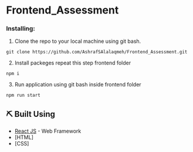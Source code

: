 # Frontend_Assessment

### Installing:

1. Clone the repo to your local machine using git bash.

```
git clone https://github.com/AshrafSAlalaqmeh/Frontend_Assessment.git
```


2. Install packeges repeat this step frontend folder

```
npm i
```

3. Run application using git bash inside frontend folder

```
npm run start
```

## ⛏️ Built Using <a name = "built_using"></a>

- [React JS](https://https://reactjs.org/) - Web Framework
- [HTML]
- [CSS]
  
